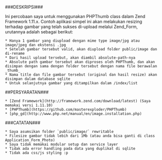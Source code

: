 ###DESKRIPSI###

Ini percobaan saya untuk menggunakan PHPThumb class dalam Zend Framework 1.11.x. 
Contoh aplikasi simpel ini akan melakukan resizing terhadap gambar yang telah sukses di-upload melalui Zend_Form, 
urutannya adalah sebagai berikut:

    * Hanya 1 gambar yang diupload dengan mime type image/jpg atau image/jpeg dan ekstensi .jpg
    * Setelah gambar tersebut valid, akan diupload folder public/image dan di-rename
    * Dari hasil upload tersebut, akan diambil absolute-path-nya
    * Absolute path gambar tersebut akan diproses oleh PHPThumb, dan akan disimpan dengan sama dengan folder tersebut dengan nama file berawalan _thumb_
    * Nama title dan file gambar tersebut (original dan hasil resize) akan disimpan dalam database sqlite
    * Untuk selanjutnya gambar yang ditampilkan dalam /index/list

##PERSYARATAN###

    * [Zend Framework](http://framework.zend.com/download/latest) (Saya memakai versi 1.11.10)
    * [PHPThumb](https://github.com/masterexploder/PHPThumb)
    * [php_gd](http://www.php.net/manual/en/image.installation.php)

###CATATAN###

    * Saya asumsikan folder `public/image/` rewritable
    * Filesize gambar tidak lebih dari 1Mb (atau anda bisa ganti di class Application_Form_Photo)
    * Saya tidak memakai modular setup dan service layer
    * Tidak ada error handling pada data yang duplikat di sqlite
    * Tidak ada css/js styling :p